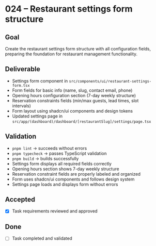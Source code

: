 # 024 – Restaurant settings form structure

## Goal

Create the restaurant settings form structure with all configuration fields, preparing the foundation for restaurant management functionality.

## Deliverable

- Settings form component in `src/components/ui/restaurant-settings-form.tsx`
- Form fields for basic info (name, slug, contact email, phone)
- Opening hours configuration section (7-day weekly structure)
- Reservation constraints fields (min/max guests, lead times, slot intervals)
- Form layout using shadcn/ui components and design tokens
- Updated settings page in `src/app/(dashboard)/dashboard/[restaurantSlug]/settings/page.tsx`

## Validation

- `pnpm lint` → succeeds without errors
- `pnpm typecheck` → passes TypeScript validation
- `pnpm build` → builds successfully
- Settings form displays all required fields correctly
- Opening hours section shows 7-day weekly structure
- Reservation constraint fields are properly labeled and organized
- Form uses shadcn/ui components and follows design system
- Settings page loads and displays form without errors

## Accepted

- [x] Task requirements reviewed and approved

## Done

- [ ] Task completed and validated
